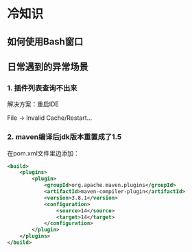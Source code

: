 # 冷知识

## 如何使用Bash窗口

## 日常遇到的异常场景

### 1. 插件列表查询不出来

解决方案：重启IDE

File -> Invalid Cache/Restart...

### 2. maven编译后jdk版本重置成了1.5

在pom.xml文件里边添加：

```xml
<build>
    <plugins>
        <plugin>
            <groupId>org.apache.maven.plugins</groupId>
            <artifactId>maven-compiler-plugin</artifactId>
            <version>3.8.1</version>
            <configuration>
                <source>14</source>
                <target>14</target>
            </configuration>
        </plugin>
    </plugins>
</build>
```

